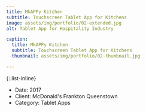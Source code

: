 ```yaml
---
title: MkAPPy Kitchen
subtitle: Touchscreen Tablet App for Kitchens
image: assets/img/portfolio/02-extended.jpg
alt: Tablet App for Hospitality Industry

caption:
  title: MkAPPy Kitchen
  subtitle: Touchscreen Tablet App for Kitchens
  thumbnail: assets/img/portfolio/02-thumbnail.jpg

---
```

{:.list-inline}
- Date: 2017
- Client: McDonald's Frankton Queenstown
- Category: Tablet Apps

